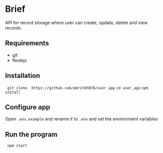 # Brief

API for record storage where user can create, update, delete and view records.

## Requirements

 - git
 - Nodejs


## Installation

` git clone  https://github.com/amritkh078/user_app`
`cd user_app`
`npm install`

## Configure app

Open `.env.example` and rename it to `.env` and set the environment variables


## Run the program

` npm start`
